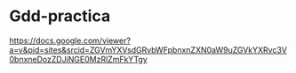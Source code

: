 # Gdd-practica


https://docs.google.com/viewer?a=v&pid=sites&srcid=ZGVmYXVsdGRvbWFpbnxnZXN0aW9uZGVkYXRvc3V0bnxneDozZDJiNGE0MzRlZmFkYTgy
